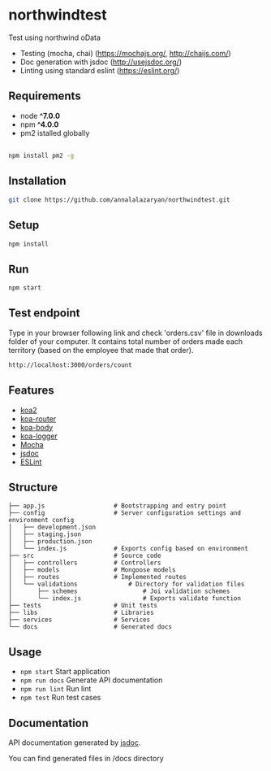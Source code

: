 
# northwindtest

Test using northwind oData



* Testing (mocha, chai) (https://mochajs.org/, http://chaijs.com/)
* Doc generation with jsdoc (http://usejsdoc.org/)
* Linting using standard eslint (https://eslint.org/)

## Requirements
* node __^7.0.0__
* npm __^4.0.0__
* pm2 istalled globally

##
```bash
npm install pm2 -g
```

## Installation
```bash
git clone https://github.com/annalalazaryan/northwindtest.git
```
## Setup
```bash
npm install
```

## Run
```bash
npm start
```

## Test endpoint
Type in your browser following link and check 'orders.csv' file in downloads folder of your computer. It contains total number of orders made each territory (based on the employee that made that order). 
```bash
http://localhost:3000/orders/count
```

## Features
* [koa2](https://github.com/koajs/koa/tree/v2.x)
* [koa-router](https://github.com/alexmingoia/koa-router)
* [koa-body](https://github.com/dlau/koa-body)
* [koa-logger](https://github.com/koajs/logger)
* [Mocha](https://mochajs.org/)
* [jsdoc](http://usejsdoc.org/)
* [ESLint](http://eslint.org/)

## Structure
```
├── app.js                   # Bootstrapping and entry point   
├── config                   # Server configuration settings and environment config
│   ├── development.json
│   ├── staging.json
│   ├── production.json
│   └── index.js             # Exports config based on environment 
├── src                      # Source code
│   ├── controllers			 # Controllers	
│   ├── models               # Mongoose models
│   ├── routes            	 # Implemented routes
│   └── validations       		 # Directory for validation files
│   	├── schemes					 # Joi validation schemes	
│   	└── index.js				 # Exports validate function
├── tests                    # Unit tests
├── libs                     # Libraries
├── services                 # Services
└── docs                     # Generated docs

```

## Usage
* `npm start` Start application
* `npm run docs` Generate API documentation
* `npm run lint` Run lint
* `npm test` Run test cases

## Documentation
API documentation generated by [jsdoc](http://usejsdoc.org/).

You can find generated files in /docs directory


 

